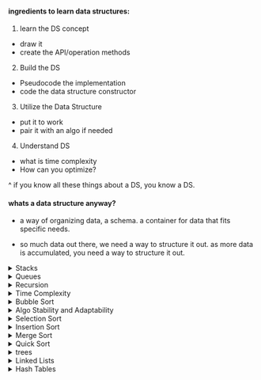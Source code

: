 #### ingredients to learn data structures:
1. learn the DS concept
  - draw it
  - create the API/operation methods
2. Build the DS
  - Pseudocode the implementation
  - code the data structure constructor
3. Utilize the Data Structure
  - put it to work
  - pair it with an algo if needed
4. Understand DS
  - what is time complexity
  - How can you optimize?

  ^ if you know all these things about a DS, you know a DS.

#### whats a data structure anyway? 
* a way of organizing data, a schema. a container for data that fits specific needs. 

* so much data out there, we need a way to structure it out. as more data is accumulated, you need a way to 
structure it out.

<details>
<summary>Stacks</summary>
  LIFO - list item added into the stack will be the first one taken out. 

  * a stack is basically an array that can ONLY push() and pop().

  EX: [1,2,3] -> can only take of 3, 2, and then 1.

  example of this is a call stack. after a fn is done, we pop it off the call stack. 

  ###### Interface: stacks
  1. constructor function
    - storage
  2. methods
    - push(value) // adds value to the front, returns size of the stack
    - pop() // removes value from front, returns the value
    - size() // returns the size of the stack as an integer

NOTE: there is no linked list in JS. 

if we didnt have arrays, how would we store a stack? a variable!

```js
var Stack = function() {
  this.storage = "";
};

Stack.prototype.push = function (val) {

};

Stack.prototype.pop = function () {

};

Stack.prototype.size = function () {

};

var myWeeklymenu = new Stack();

myWeeklymenu.push("RedBeans");
```

my completed version:
```js
var Stack = function() {
  this.storage = "";
  this.length = 0;
  this.lastValueLength = "";
};

Stack.prototype.push = function (val) {
  this.storage += `--${val}`;
  this.lastValueLength = val.length;
  this.length++;
  return this.lastValueLength;
};

Stack.prototype.pop = function () {
  let lastIndex = this.storage.length - (this.lastValueLength + 2);
  this.storage = this.storage.slice(0, lastIndex);
  this.length--;
  return this.storage;
};

Stack.prototype.size = function () {
  return this.length;
};

var myWeeklymenu = new Stack();

myWeeklymenu.push("RedBeans");
myWeeklymenu.push("Rice");
myWeeklymenu.pop();
myWeeklymenu.size();
```
</details>

<details>
<summary>Queues</summary>
enque = add
deque = subtract

if something is taken off its taken from the front, when you put something on its added to the back.

interface: Queues
1. constructor fn
  - Storage
2. Methods
  - enqueue(value) //adds value to the back, returns the size
  - dequeue(value) //remove value from the front, returns value
  - size() //returns the size of the queue as an integer.

  NOTE: decorator differences = 
  - x++/ x-- = returns the number first, then increments/decrements
  - ++x/--x = we'll incremement, then return the number

EX: 
```js
var x = 4;
x++; //4 ->5 ->6 ->7 
++x; //5 ->6 ->7 ->8
```

NOTE: exercises for stacks and ques are in `stack-exercises.js` and `queue-exercises.js`.

also take a look at these variables:
```js
function Stack(capacity) {
  this._storage = {};
  this._length = 0;
  this._capacity = capacity;
}
```

JS has no such thing as private variables, so the `_` mark denotes it to other variables as,"hey this is my interface so do not modify it!!!"
</details>




<details>
<summary>Recursion</summary>
recursion = when a function calls itself.

```js
var callMe = function() {
  callMe();
  callMe();
  callMe('anytime');
};
```

### Recursive Functions
- why we do this? elegant solutions to keep code DRY.

 lets take a look at the above example:
```js
var callMe = function() {
  callMe();
  callMe();
  callMe('anytime');
};

callMe();
```

lets see what actually happens:
```js
var callMe = function() {  //1 first this happens
  callMe(); // 2.then this happens
  callMe();
  callMe('anytime');
};

var callMe = function() {  //2.
  callMe(); // 3.then this happens
  callMe();
  callMe('anytime');
};

var callMe = function() {  //3.
  callMe(); // 4.then this happens
  callMe();
  callMe('anytime');
};
```

as we see ^, we're in an infinite loop between the first 2 fns, so `callMe()` and `callMe('anytime)` never occur.

how do we stop it from looping? give it a return condition:

```js
var tracker = 0; 

var callMe = function() {
  tracker++;
  if(tracker === 3) {
    return 'loops!';
  }
  callMe('anytime');
};

callMe();
```

^ now as we'll see, this works, it indeed breaks out of the statement once 'tracker' becomes 3. however, the function returns undefined. we wanted the string 'loops!' to return...what gives? the issue is that since we are calling `callMe('anytime')` inside the function `callMe()`, we need to give ANOTHER return statement in order for the value to be passed UP THE STACK.
EX:
```js
var tracker = 0; 

var callMe = function() {
  tracker++;
  if(tracker === 3) {
    return 'loops!';
  }
  return callMe('anytime');
};

callMe();
```

#### template for a recursive fn
1. identify base case(s)
2. identify recursive case(s)
3. return where appropriate. 
4. write procedures for each case that brings you closer to the base cases.

EX: 
```js
var callMyself = function() {
  if(){
    //base case
    return;
  } else {
    //recursive case
    callMyself();
  }

  return;
};
```


One more example:
```js
var loopNTimes = function(n) {
  console.log('n equals ', n);
  
  if( n <= 1) {
    return 'complete';
  }
  return loopNTimes(n-1);
};

loopNTimes(3);
```

output is:
```js
n equals  3
n equals  2
n equals  1
"complete"
```

recursive analogy: recursion throws a snowball at the top of the hill, it snowballs until it reaches the bottom of the hill, then goes all the way back to the top.

#### Factorial with Loop

whats a factorial? `6!` = `6 * 5 * 4 * 3 * 2 * 1`
^ classic example of recursion.

another example:
```js
function computeFactorial(num) {
  var result = 1;

  for(var i = 2; i <= num; i++) {
    result *= i;
  }

  return result;
}
```

if we call computeFactorial(5), the loop will run:

```js
result *= 2;
result *= 3;
result *= 4;
result *= 5;
```

in this case, `num` is our base case, this is when the return statement will occur. 

one thing I've noticed is a flaw in my own thinking is that I thought that when a base case is reached in a recursive function, the return statement simply breaks us out of the function and returns the statement and then things are over. that is not true, what happens when the base case is reached is the return statement retuns something and then we go from the top of the stack to the bottom of it, adding the new values to calculate whatever it is we're trying to calculate,  returning that calculation to the next function in the stack and popping the current function off the stack and so forth until we hit the beginning of the stack......using the snowball analogy, this makes total sense. 

we created a stack of functions until the base case is met, and then once that base case is met, we unwind the stack function by function, calculating values and popping off functions one by one until we get to the bottom.

Recursion vs. loops
- loops are more performant than recursion in JS

##### Wrapper function
* this is when you have a recursive function inside of a function:
```js
function runRecursiveLoop(start, end) {
  function recurse(i){
    console.log(i);
    if(i < end) {
      recurse(i + 1);
    }
  }
  recurse(start);
}
```

NOTE: Exercises are available in `recursion-intro.js`.
</details>

<details>
<summary>Time Complexity</summary>
What makes an algorithm fast?

space complexity = how much memory is used?

time complexity = 
how many comparisons are made?
how many swaps are made?

how many calculations do you have to do?

As your dataset grows, how much more work does your algorithm have to do? what defines that speed?

EX;

imagine on kayak.com youre trying to sort hotels from lowest to highest price. you could do this by evaluating each hotel in the hotel list to every hotel in the list to find the price difference. you could represent this by making a number of columns, the length of the hotel list, and the same for the rows as well. this would be considered 'n squared' because 'n' is the number of hotels, and its speed is whatever it is multiplied by whatever it is...

EX: 
5 hotels? n squared = 25 operations to do. 
10 hotels? 100 operations to do

another example. take the same amount of hotels and try to find the min and the max. for these two values, in each of the hotels you have to check if the hotel is higher than the max and lower than the min. 

the value here is N * 2, because you have to check the min and max for every input.
20 hotels? N * 2 =  40 operations

we can also call this '2N'....'N' being the size of the dataset. 

#### Understanding Big O 
in review to the previous thing:

- N squared = compare numbers to each other
- 2N = find min and max numbers 
- 2 = sorted list, find first and last

^ what does this mean in CS terms?

- N squared = O(n^2), quadratic
- 2N = O(n), linear
- 2 = O(1), constant. this is the fastest speed, its called constant because regardless how big our dataset gets, this speed stays constant. 

###### speeds
1. constant - O(1) = fastest
2. logarithmic - O(logn)
3. linear - O(n)
--- anything above linear is considered a bad algo 
4. quadratic - O(n^2)
5. exponential - O(k^n)

O = order...

check the cheatsheet and the slides in this lesson because you're not going to be able to understand the graphs. 

interesting: if you only have a small dataset, whether or not your algo is quadratic or constant or whatever doesnt really matter. its only when you have sets of data that are 1000s of items that you start to see its effect. 

#### Calculating Big O of JS Operations
arr.push()    // O(1)
arr.pop()     // O(1)
for(){}       // O(n)....as the array grows, we'll add to N to calculate its time complexity.
arr.unshift() // shift everythting over 1 index...let think about this:

[1,2,3,4]
TO:
[0,1,2,3,4] // 4 moves

[1,2,3,4, 5, 6, 7, 8]
[0, 1,2,3,4, 5, 6, 7, 8] // 8 moves

^ so we see its linear, being O(n)..n being the number of elements in the operation/array.

#### Calculating Big O of loops
we've discussed single JS operations so far...how do we calculate stuff if we have multiple expressions/loops, etc?

 EX: 
 ```js

 for(var i...){ // O(n)
   1 + 1 // O(1)
 }

 for(var i...){ // O(n) <-- when 2 operations are nested we multiply them, so O(n) * O(n)
  for(var i...){ // O(n)
    3 + 3 // O(1)
    5 + 6 // O(1) <-- when 2 operations are next to each other we add them, so O(1) + O(1)
  }
 }

 // ^ this is O(n^2) * O(2)
 //we can then trim it to be O(n^2) because we dont care about the constant time.

 ```
^ remember, you can CHOP off the fastest one...you just want the slowest algo. 


- `O(logn)`...a good example is the phonebook splitting example: 
* things are O(logn) when you cut a dataset in half in order to find something. this is also referred to as a binary search. 

##### Complexity of Common Operations
* O(1) - running a statement (1+1)
* O(1) - value look-up on an array,object,variable.
* O(logn) - loop that cuts problem in half in every iteration
* O(n) - looping through the values of an array
* O(n^2) - double nested loops
* O(n^3) - triple nested loops

###### Space complexity 
Question: when running an algo, are we creating an extra data structure to save our data?

#### Review: Time Complexity
Time complexity of an algorithm signifies the total time required by the program to run to completion. The time complexity is most commonly expressed as the Big O notation. 

Big O notation give us an industry-standard language to discus the performance of algorithms. Not knowing how to speak this language can make you stand as an inexperienced programmer. 

#### Big O Exercises
1.
```js
var countChars = function(str){ 
    var count = 0; //O(1)

    for(var i = 0; i < str.length; i++){ //O(n)
        count++; //O(1)
    }
    
    return count; //O(1)
};

countChars("dance"); //O(n)

countChars("walk"); //O(n) = LINEAR
```

2. 
```js
var countChars = function(str){

    return str.length;

};

countChars("dance"); //O(1)

countChars("walk"); //O(1) = CONSTANT


//How much more work would it take to get the 
//length of 1 million char string?
```

```js
var myList = ["hello", "hola"]; //O(1)

myList.push("bonjour"); //O(1)

myList.unshift();  //O(n)


//calculate the time complexity for the 
//native methods above (separately)
```
</details>

<details>
<summary>Bubble Sort</summary>

* sorting sucks in terms of speed, but we need to kow it for interviewing.

bubble sort = repeatedly swaps adjacent elements that are out of order. values 'bubble up' to the top of the data structure. 

the higher numbers bubble up to the end.

* NOTE: think of that hungarian dance. 

Interface: bubble sort 
1. sorting function
  - bubbleSort(list) --> returns a sorted list
    - loops through the list
    - compares adjacent elements
    - swaps higher item towards the end

Question: How is this different from implementing data structures? 
Answer: it doesnt appear to have a constructor first...no class patterns, instances, etc. 

Pseudocode: bubble sort
```js
function bubbleSort(list) {
  // for k, loop through 1 to n-1
    //for i loop 0 to n-2
      //if A[i] is greater than A[i + 1]
        // swap A[i] with A[i + 1]
}
```

You could go to the end of 'Elementary Sorting: Bubble Sort' video to understand the Big O calculation...its time complexity in short is O(n^2) as its a loop within a loop.

again: 
bubble loop time complextity = 0(n^2)
</details>

<details>
<summary>Algo Stability and Adaptability</summary>
* so far we've only thought about algo quality in terms of how fast it is. theres a few other things we can consider and in sorting, we're also looking for STABILITY.

a sorting algo is stable if it:
  * preserves the order of equal items
  
  EX: imagine a sorting algorithm that sorts bikes by price, from lowest to highest...it may start like this:

  ```js
  Bike A: $600 : 20 lbs
  Bike B: $500 : 30 lbs
  Bike C: $500 : 35 lbs
  ```

looks good...however, what if we have an additional requirement of also sorting by lowest weight to highest weight. we want to preserve the weight. 

  ```js
  Bike B: $500 : 30 lbs
  Bike C: $500 : 35 lbs
  Bike A: $600 : 20 lbs
  ```

^ as you see, bikes 'B' and 'C' are the same cost, but the lower weight bike comes first. WE PRESERVE THE ORDER if it suits our condition. if you dont have a secondary property, your 'stability' of your algorithm does not matter. THIS IS JUST SOMETHING TO CONSIDER!!!!!

another consideration: ADAPTABILITY

- this was highly glossed over...something to look up, for sure.
</details>

<details>
<summary>Selection Sort</summary>
* = selects the smallest element in an array, pushes it into a new array. 
```js
[1,6,8,2,5];

//new array
[1,2,5,6,8];
```

Selection sort in place:
-this selects the largest element in the array, swaps it to the end of the array. 
```js
[1,2,5,6,8]; //as you see, no new array. 
```
</details>

<details>
<summary>Insertion Sort</summary>
* = Selects the first element in an array, pushes it into a new array. as each new element is added ,insert the new element in the corect order. 

```js
[1,6,8,2,5];

// [1] 
// [1, 6] 
// [1, 6, 8] 
// [1, 2, 6, 8] 
// [1, 2, 5, 6, 8] 
```

diff b/w 'selection sort' and 'insertion sort': 
- SS first selects 1, then 2
- IS selects 1, then 6.

'Insertion sort' inserts, then sorts. 'Selection sort' sorts, then inserts.

Insertion Sort in place:

```js
[1,6,8,2,5];

// [1] 
// [1, 6] 
// [1, 6, 8] 
// [1, 2, 6, 8] 
// [1, 2, 5, 6, 8] 
```

Question on Adaptability:
* this is case by case...imagine if you only get halfway through an algo and its already sorted...how would you code for this?

#### Exercises: bubble, insertion, selection.
* all available in `/elementary-sorting`.
</details>

<details>
<summary>Merge Sort</summary>

Divide and conquer
0. recognize the base case
1. divide: break down the problem during each call
2. conquer: do work on each subset
3. combine: solutions

^ merge sort does this.
Concept: merging lists
* The merge step takes two sorted lists and merges them into one sorted list:

```js

var arr = [3,27,38,43];
var arr2 = [9,10, 82];

var mergedArr = [3,9,10,27,38,43,82];
```

we do this by comparing the first arr index (arr[0])with the second arr index (arrTwo[0]), and if its smaller, remove the first arr value and put into the new one. next you take the next first arr index (arr[1]) and evaluate it to the second array's first index, and then remove the smaller one from the array and push into the new array and keep this going until there's no values left in either array.

#### Pseudocode: merge routine

```js
merge(L, R);

Rpointer = 0
LPointer = 0
Output array = []

Loop until LPointer === L.length && RPointer === R.length
  if(L[LPointer] is greater than R[RPointer]) {
    push lower number (R[0]) to outputArray
    increment Rpointer
  } 
  else {
    push L[LPointer] to outPut array
    increment Lpointer
  }

```
^ REMEMBER: each list is sorted already!!

Concept: merge sort
- step 1: divide input array into 'n' single element subarrays
```js
[38, 27, 43, 3, 9, 82, 10]  //now divide it by 2

[38, 27, 43, 3] [9, 82, 10] //now divide it by 2 again

[38, 27]  [43, 3]  [9, 82]  [10] //now divide it by 2 again!

[38] [27]  [43] [3]  [9] [82]  [10] //this is our base case (length of 1)
```

- step 2. repeatedly merge subarrays and sort on each merge:

```js
[38] [27]  [43] [3]  [9] [82]  [10] //this is our base case (length of 1)

[27, 38]  [3, 43] [9, 82] [10]

[3,27, 38, 43] [9, 10, 82]

[3, 9, 10, 27, 38, 43, 82] //base case

```

so basically you take an array, you cut everything up (DIVIDE), then paste it back together in order (CONQUER). 

Pseudocode: merge sort

```js
mergeSort(list) 
  base case: if list.length < 2, return
  break the list into halves L & R
  Lsorted = mergeSort(L)
  Rsorted = mergeSort(R)
  return merge(Lsorted, Rsorted)
```

#### Time complexity for merge sort
- merge sort is O(n*logn) because we're cutting stuff in half over and over, but then we are putting it together....the time complexity of the merge is linear (O(n))... the 'logn' is the cut in half part.


This is so fucking confusing.

I think it was confusing beause I was thinking of it in terms of 1 function when it was basically 2 functions: theres the fn for breaking the array down in halves, and then inside that function we call the function to actually then take those broken down, 1-index-based arrays, sort them, and push them in. 

TLDR: 1 fn for breaking down array, 1 fn for merging into one ordered array.
</details>

<details>
<summary>Quick Sort</summary>
* this is another sorting algo, pretty famous. 

remember!

Steps for Divide & Conquer:

0. recognize the base case
1. divide: break the problem down during each call
2. Conquer: do work on each subset
3. Combine

With merge sort, all the work is happening on the combination piece. with quick sort, we skip the combination part bc we're doing something in place...and all the action happens in the partition/splitting piece. 

steps
===
1. we take a value in the unordered array, we'll call that a 'pivot'. 
2. we'll partition the array using the pivot: values less than the pivot come before the pivot and values greater go afterwards.
3. recursively apply steps 1 & 2 to the subarrays on either side of the pivot.

####### Details: partition
* pivot point - the element that will eventually be put into the proper index (NOTE: pivot point often begins at beginning or end index of arrray)
* pivot location - the pointer that keeps track of where the list is less than on the left and greater than our pivot point on the right. eventually becomes equal to pivot point when sorted. 

Goal: move the pivot to its rightful place in the array

steps
1. choose pivot point, last element
2. start pivot location at beginning of the array. 
3. iterate through array and if element <= pivot, swap element before pivot location. 

 my thoughts:
 it appears with a quick sort, you grab the last element of the array. this will be your pivot point. you then iterate through the array starting at the first index and if the element compared is less than or equal to the pivot point value, swap the element before the pivot location. 

 confusing, but i'll keep working through it. 

 * Quick sort is the most popular sort and considered the fastest. but we should probably call it partition sort!!!


 ##### Pseudocode: Quick Sort

 ```js
 partition(arr,lo, hi)
  choose last element as the pivot // arr[arr.length] (4)

  keep track of index for pivotLoc //0
  initialized as lo 

  for i, loop from low to high //0 to arr.length
    if current arr[i] <= pivot
      swap pivotLoc and i //nothing happens!!
      increment pivotLoc
    else 
      swap arr[arr.length - 1] with arr[i]
      //save '4' in variable
      //swap arr[arr.length - i ] with arr[i]
 ```
[3,7,6,1,2,5,4]

^ lets look at the swap here. first we take '4' as our pivot point. then starting at the beginning of the array, we'll begin to evaluate

1. 3 is less than 4, so nothing happens, we increment our 'pivotLoc' variable and go to the next one. 
2. 7 IS greater than our pivot point '4' so we SWAP 4 WITH 7. 
3. next we DO ANOTHER SWAP where swap our newly swapped pivot point '4' from its new index of '1' to the index of arr.length - 1...

this is what it looks like:
1. `[3,7,6,1,2,5,4]` //nothing changes
2. `[3,4,6,1,2,5,7]` // swap 4 with 7
3. `[3,5,6,1,2,4,7]` // swap pivot point '4' with 'arr.length - 1' (5)

we continue this process of checking to see if a value is less than out pivot point, and if so doing the double swap as described until we get to a point where everything on the left side of the pivot point is less than the pivot point and everything on the right side is greater than the pivot point. 

this is our end result:

`[3,2,1,4,6,5,7]`

^ look at our pivot point '4'.

once our pivot location meets its place, its found its place and is good. 

##### Debugging the quick sort algo

partition(arr, first, last) {
  let picotLoc = first;
  let pivot = arr[last];

  loop from first to last
    if  pivot > arr[pivotLoc]
      then increment pivotLoc
    else, 
      swap pivot with arr[pivotLoc] && swap pivot with arr[arr.length - 2] 
      // maybe we should track 'arr[arr.length - 2]' somewhere?
}

how do we know when our pivot location is in our final resting place?

//TODO: add in your break for when the pivot has landed. how do you know when?

partition(arr, first, last) {
  let picotLoc = first;
  let pivot = arr[last];

  loop from first to last
    if  pivot > arr[pivotLoc]
      then increment pivotLoc
    else, 
      swap pivot with arr[pivotLoc] && swap pivot with arr[arr.length - 2] 
      // maybe we should track 'arr[arr.length - 2]' somewhere?
}

**interesting: most native implementations of a sort() are a quick sort underneath!!!**

* quick sorts are the most quick sorting algorithms UNLESS you have an algo that is mostly sorted already OR you have a case where the highest number is on the last element always..if its like that, you might as well do a bubble sort. 

**Exercises in `elementary-sorting/quick-sort.js`**
</details>



<details>
<summary>trees</summary>
- trees are upside down in CS
- top is called 'root', and child nodes are 'children'.
- nodes with no children are called 'leaves'.

#### interface: trees
* trees are a data structure, so we'll use JS' pseudoclassical class structure

constructor:
  - storage 
  - root
methods:
  - insert(key) insert a new key in the tree
  - search(key) search for the key in the tree and returns true if exists and false if not
  - min/max: returns min/max value of tree
  - remove(key): removes a key from a tree
</details>


<details>
<summary>Linked Lists</summary>
* a primitive data structure, we dont use it that match.
* its basically a tree where each node only has one child. 

each node in the list contains:
  1. stored data - a node value
  2. stored reference - a LINK - to the next item in the list.

**at the end of our linked list, the pointer (reference) is listed as null.**


* linked list removal = just change the reference pointer..
ex: 
node a -> contains reference to node b -> contains reference to node c
remove node b like: `node a -> contains a reference to node c`

#### Interface: linked list
1. constructor fn
  - storage
  - head
2. methods
  - addToTail(val) // adds node to tail
  - remove(node)   // removes node from list & returns it

* Linked lists kinda suck for lookup but are great for adding/removing to a DS quickly.

### Why Use a linked list
* lists vs arrays
  * traditionally arrays have a fixed size, linked lists dont
  * linked lists are efficient at inserting and deleting, not so 
  * Random Access is NOT efficient for a linked list (ex: you want something at index 5? you'll have to go through every element in list to retrieve the element at index 5)
  * linked lists have no waste of memory beause of its dynamic size, whereas arrays do
  * sequential access is faster in arrays because elements have specific memory locations.

  SO Linked Lists are efficient at inserting/deleting, but suck ass for retrieval.

**Linked List example gone through and understood via youtube, exercise in `linkedlist.js`**
</details>


<details>
<summary>Hash Tables</summary>


made of 2 things:
* something to store stuff in
* a hashing fn

* JS objects are hash tables underneath.

* JS objects are represented as key/value pairs `user: mathesond2`

* a hashing fn maps the key to an index. this is what makes object key/val lookup as constant time O(1).


#### Concept
a hashing fn = takes an input of any size and returns a hash code identifier of a fixed size.

myHash('really long string') => 7

myHash('short string') => 11

think of a hash table as the phone book, using the name, getting the address of a name

#### Pseudocode
```js

myHash(input) { //must be a string,number, (whatever constraints you want on it)

//'hello are we there yet' => 764.z
//'hello are we there yet' => 764.z (you want the same thing everytime)


}
```

*  how do we do this? here's one way....
1. get the ascii value of each character
2. add or multiply them together
3. then return it as something like binary or hex instead of a decimal value (base16).


#### key components
1. storage (cant use an object, we can use an array)
2. hashing fn - this will take our input and return a number that could be an index on our array.


#### Operations
myHashTable.set(prop, val);
myHashTable.get(prop); 
myHashTable.remove(prop);

another example of how a hash table works:

```js
myObj = {};
myObj.something = true;
myObj.hello = 'hola';

{something: true, hello: 'hola'}

myHash('something') => //returns 3 for index value in memory

memory [___, ___, ___, ___, true]

myObj.something //true
```

**when we call `myObj.something`, under the hood, JS is using a hash table to get the address of where 'true' lives in memory.**


### Pseudocoding

```js

Constructor
  storage = [und, und, und, und, und]; //size of 5, und = undefined..just pseudocode here.
  hashingFn(val) => index for array //(0-4)


  set(key, val)
    //save the val in the array
      //run the hashingFn('something') => 3
      //save 'true' (our val) to the 3rd index of our storage

  get(key)
    //we want to return the val saved in storage
      //run the hashingFn on the key again, which will give you the address of the key. then using that key, retrieve the val from the storage array.

  remove(key)
    // set the value at the index to null
      //we get the key by hashing the key
      //look up the index in the storage and set to null.
```

### Dealing with collisions

a collision is what happens when you have the same index/address for multiple values. this is bound to eventually happen with a fixed number of events.

so we should account for this. 

```
storage = [und, und, und, und, und];

// becomes
storage = [und, und, und, [true, 'hola'], und];
```

^ so we store an array that holds the 2 values that have the same index/address. but how do we still grab the right one?

you can store the key as well as the value. we create what we call 'a tuple':

```js
storage = [
  und, 
  und, 
  und, 
  [[something,true], ['hello', 'hola']], und
];
```

^ this works but we'll have to loop through the inside array to find the matching key.


</details>